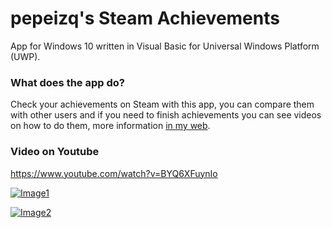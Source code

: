 # pepeizq's Steam Achievements

App for Windows 10 written in Visual Basic for Universal Windows Platform (UWP).

### What does the app do?

Check your achievements on Steam with this app, you can compare them with other users and if you need to finish achievements you can see videos on how to do them, more information [in my web](https://pepeizqapps.com/app/pepeizq-steam-achievements/).

### Video on Youtube

https://www.youtube.com/watch?v=BYQ6XFuynIo

[![Image1](https://i.imgur.com/O8ge1Jo.png)](https://pepeizqapps.com/app/pepeizq-steam-achievements/)

[![Image2](https://i.imgur.com/hZ41mYN.png)](https://pepeizqapps.com/app/pepeizq-steam-achievements/)
